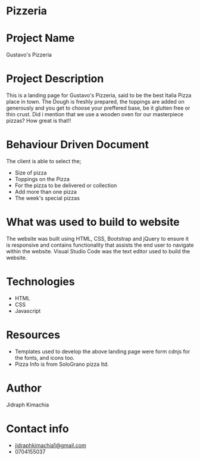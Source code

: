 # Pizzeria

# Project Name
Gustavo's Pizzeria

# Project Description
This is a landing page for Gustavo's Pizzeria, said to be the best Italia Pizza place in town. The Dough is freshly prepared, the toppings are added on generously and you get to choose your preffered base, be it glutten free or thin crust. Did i mention that we use a wooden oven for our masterpiece pizzas? How great is that!!
# Behaviour Driven Document
The client is able to select the;
* Size of pizza
* Toppings on the Pizza
* For the pizza to be delivered or collection
* Add more than one pizza
* The week's special pizzas

# What was used to build to website
The website was built using HTML, CSS, Bootstrap and jQuery to ensure it is responsive and contains functionality that assists the end user to navigate within the website.
Visual Studio Code was the text editor used to build the website.

# Technologies
* HTML
* CSS
* Javascript

# Resources 
* Templates used to develop the above landing page were form cdnjs for the fonts, and icons too. 
* Pizza Info is from SoloGrano pizza ltd.

# Author
Jidraph Kimachia

# Contact info
* jidraphkimachia1@gmail.com
* 0704155037
